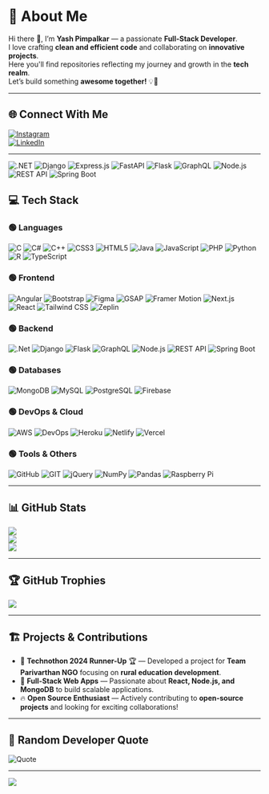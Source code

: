 <!--
**YashPimpalkar/YashPimpalkar** is a ✨ _special_ ✨ repository because its `README.md` (this file) appears on your GitHub profile.
-->

# 💫 About Me
Hi there 👋, I’m **Yash Pimpalkar** — a passionate **Full-Stack Developer**.  
I love crafting **clean and efficient code** and collaborating on **innovative projects**.  
Here you'll find repositories reflecting my journey and growth in the **tech realm**.  
Let’s build something **awesome together!** 💡🚀

---

## 🌐 Connect With Me
[![Instagram](https://img.shields.io/badge/Instagram-%23E4405F.svg?logo=Instagram&logoColor=white)](https://instagram.com/_yashpimpalkar)  
[![LinkedIn](https://img.shields.io/badge/LinkedIn-%230077B5.svg?logo=linkedin&logoColor=white)](https://linkedin.com/in/yashpimpalkar)  

---
![.NET](https://img.shields.io/badge/.NET-5C2D91?style=for-the-badge&logo=.net&logoColor=white)
![Django](https://img.shields.io/badge/Django-092E20?style=for-the-badge&logo=django&logoColor=white)
![Express.js](https://img.shields.io/badge/Express.js-000000?style=for-the-badge&logo=express&logoColor=white)
![FastAPI](https://img.shields.io/badge/FastAPI-009688?style=for-the-badge&logo=fastapi&logoColor=white)
![Flask](https://img.shields.io/badge/Flask-000000?style=for-the-badge&logo=flask&logoColor=white)
![GraphQL](https://img.shields.io/badge/GraphQL-E10098?style=for-the-badge&logo=graphql&logoColor=white)
![Node.js](https://img.shields.io/badge/Node.js-339933?style=for-the-badge&logo=node.js&logoColor=white)
![REST API](https://img.shields.io/badge/REST_API-FF6F00?style=for-the-badge&logo=api&logoColor=white)
![Spring Boot](https://img.shields.io/badge/Spring%20Boot-6DB33F?style=for-the-badge&logo=springboot&logoColor=white)


## 💻 Tech Stack

### 🟢 Languages
![C](https://img.shields.io/badge/c-%2300599C.svg?style=flat&logo=c&logoColor=white) 
![C#](https://img.shields.io/badge/c%23-%23239120.svg?style=flat&logo=c-sharp&logoColor=white) 
![C++](https://img.shields.io/badge/c++-%2300599C.svg?style=flat&logo=c%2B%2B&logoColor=white) 
![CSS3](https://img.shields.io/badge/css3-%231572B6.svg?style=flat&logo=css3&logoColor=white) 
![HTML5](https://img.shields.io/badge/html5-%23E34F26.svg?style=flat&logo=html5&logoColor=white) 
![Java](https://img.shields.io/badge/java-%23ED8B00.svg?style=flat&logo=java&logoColor=white) 
![JavaScript](https://img.shields.io/badge/javascript-%23F7DF1E.svg?style=flat&logo=javascript&logoColor=black) 
![PHP](https://img.shields.io/badge/php-%23777BB4.svg?style=flat&logo=php&logoColor=white) 
![Python](https://img.shields.io/badge/python-3670A0?style=flat&logo=python&logoColor=ffdd54) 
![R](https://img.shields.io/badge/r-%23276DC3.svg?style=flat&logo=r&logoColor=white) 
![TypeScript](https://img.shields.io/badge/TypeScript-%23007ACC.svg?style=flat&logo=typescript&logoColor=white)

### 🟢 Frontend
![Angular](https://img.shields.io/badge/angular-%23DD0031.svg?style=flat&logo=angular&logoColor=white) 
![Bootstrap](https://img.shields.io/badge/bootstrap-%23563D7C.svg?style=flat&logo=bootstrap&logoColor=white) 
![Figma](https://img.shields.io/badge/figma-%23F24E1E.svg?style=flat&logo=figma&logoColor=white) 
![GSAP](https://img.shields.io/badge/GSAP-%23000000.svg?style=flat&logo=greensock&logoColor=00FF00) 
![Framer Motion](https://img.shields.io/badge/Framer%20Motion-%23FF2C55.svg?style=flat&logo=framer&logoColor=white) 
![Next.js](https://img.shields.io/badge/Next.js-%23000000.svg?style=flat&logo=next.js&logoColor=white) 
![React](https://img.shields.io/badge/react-%2320232a.svg?style=flat&logo=react&logoColor=%2361DAFB) 
![Tailwind CSS](https://img.shields.io/badge/Tailwind%20CSS-%2338B2AC.svg?style=flat&logo=tailwind-css&logoColor=white) 
![Zeplin](https://img.shields.io/badge/Zeplin-%2367C2EF.svg?style=flat&logo=zeplin&logoColor=white)

### 🟢 Backend
![.Net](https://img.shields.io/badge/.NET-5C2D91?style=flat&logo=.net&logoColor=white) 
![Django](https://img.shields.io/badge/django-%23092E20.svg?style=flat&logo=django&logoColor=white) 
![Flask](https://img.shields.io/badge/flask-%23000.svg?style=flat&logo=flask&logoColor=white) 
![GraphQL](https://img.shields.io/badge/GraphQL-E10098.svg?style=flat&logo=graphql&logoColor=white) 
![Node.js](https://img.shields.io/badge/Node.js-%23339933.svg?style=flat&logo=node.js&logoColor=white)
![REST API](https://img.shields.io/badge/REST_API-FF6F00?style=flat&logo=api&logoColor=white)
![Spring Boot](https://img.shields.io/badge/Spring%20Boot-6DB33F?style=flat&logo=springboot&logoColor=white)

### 🟢 Databases
![MongoDB](https://img.shields.io/badge/MongoDB-%234ea94b.svg?style=flat&logo=mongodb&logoColor=white) 
![MySQL](https://img.shields.io/badge/mysql-%2300f.svg?style=flat&logo=mysql&logoColor=white) 
![PostgreSQL](https://img.shields.io/badge/PostgreSQL-%23316192.svg?style=flat&logo=postgresql&logoColor=white) 
![Firebase](https://img.shields.io/badge/firebase-%23039BE5.svg?style=flat&logo=firebase)

### 🟢 DevOps & Cloud
![AWS](https://img.shields.io/badge/AWS-%23FF9900.svg?style=flat&logo=amazon-aws&logoColor=white) 
![DevOps](https://img.shields.io/badge/DevOps-%23007ACC.svg?style=flat&logo=azuredevops&logoColor=white) 
![Heroku](https://img.shields.io/badge/heroku-%23430098.svg?style=flat&logo=heroku&logoColor=white) 
![Netlify](https://img.shields.io/badge/netlify-%23000000.svg?style=flat&logo=netlify&logoColor=#00C7B7) 
![Vercel](https://img.shields.io/badge/vercel-%23000000.svg?style=flat&logo=vercel&logoColor=white)

### 🟢 Tools & Others
![GitHub](https://img.shields.io/badge/GitHub-%23121011.svg?style=flat&logo=github&logoColor=white) 
![GIT](https://img.shields.io/badge/Git-fc6d26?style=flat&logo=git&logoColor=white) 
![jQuery](https://img.shields.io/badge/jquery-%230769AD.svg?style=flat&logo=jquery&logoColor=white) 
![NumPy](https://img.shields.io/badge/numpy-%23013243.svg?style=flat&logo=numpy&logoColor=white) 
![Pandas](https://img.shields.io/badge/pandas-%23150458.svg?style=flat&logo=pandas&logoColor=white) 
![Raspberry Pi](https://img.shields.io/badge/-RaspberryPi-C51A4A?style=flat&logo=Raspberry-Pi)

---

## 📊 GitHub Stats
![](https://github-readme-stats.vercel.app/api?username=yashpimpalkar&theme=vue-dark&hide_border=false&include_all_commits=true&count_private=false)<br/>
![](https://github-readme-streak-stats.herokuapp.com/?user=yashpimpalkar&theme=vue-dark&hide_border=false)<br/>
![](https://github-readme-stats.vercel.app/api/top-langs/?username=yashpimpalkar&theme=vue-dark&hide_border=false&include_all_commits=true&count_private=false&layout=compact)

---

## 🏆 GitHub Trophies
![](https://github-profile-trophy.vercel.app/?username=yashpimpalkar&theme=gitdimmed&no-frame=false&no-bg=true&margin-w=4)

---

## 🏗️ Projects & Contributions
- 🎯 **Technothon 2024 Runner-Up** 🏆 — Developed a project for **Team Parivarthan NGO** focusing on **rural education development**.
- 🚀 **Full-Stack Web Apps** — Passionate about **React, Node.js, and MongoDB** to build scalable applications.
- 🔥 **Open Source Enthusiast** — Actively contributing to **open-source projects** and looking for exciting collaborations!

---

## 📝 Random Developer Quote
![Quote](https://quotes-github-readme.vercel.app/api?type=horizontal&theme=radical)

---

[![](https://visitcount.itsvg.in/api?id=yashpimpalkar&icon=0&color=0)](https://visitcount.itsvg.in)
